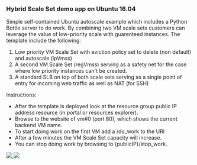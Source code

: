 ### Hybrid Scale Set demo app on Ubuntu 16.04 ###

Simple self-contained Ubuntu autoscale example which includes a Python Bottle server to do work. By combining two VM scale sets  customers can leverage the value of low-priority scale with guarenteed instances. 
The template include the following:
1. Low priority VM Scale Set with eviction policy set to delete (non default) and autoscale (lpVmss)
2. A second VM Scale Set (regVmss) serving as a safety net for the case where low priority instances can't be created.
3. A standard SLB on top of both scale sets serving as a single point of entry for incoming web traffic as well as NAT (for SSH)

Instructions: 
- After the template is deployed look at the resource group public IP address resource (in portal or resources explorer). 
- Browse to the website of vm#0 (port 80), which shows the current backend VM name.
- To start doing work on the first VM add a /do_work to the URI
- After a few minutes the VM Scale Set capacity will increase. 
- You can stop doing work by browsing to {publicIP}/stop_work.

<a href="https://portal.azure.com/#create/Microsoft.Template/uri/https%3A%2F%2Fraw.githubusercontent.com%2Fzivraf%2FLowPri%2Fmaster%2F301-vmss-low-pri-bottle-hybrid-autoscale%2Fazuredeploy.json" target="_blank">
    <img src="http://azuredeploy.net/deploybutton.png"/>
    </a>
<a href="http://armviz.io/#/?load=https%3A%2F%2Fraw.githubusercontent.com%2Fzivraf%2FLowPri%2Fmaster%2F301-vmss-low-pri-bottle-hybrid-autoscale%2Fazuredeploy.jsonn" target="_blank">
    <img src="http://armviz.io/visualizebutton.png"/>
</a>

